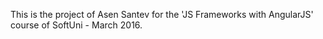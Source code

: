 This is the project of Asen Santev for the 'JS Frameworks with AngularJS' course of SoftUni - March 2016.
